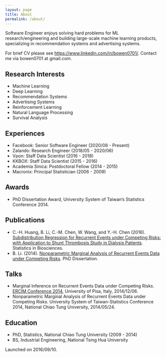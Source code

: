 ```yaml
---
layout: page
title: About
permalink: /about/
---
```


Software Engineer enjoys solving hard problems for ML research/engineering and building large-scale machine learning products, specializing in recommendation systems and advertising systems.

For brief CV please see https://www.linkedin.com/in/bowen0701/. Contact me via bowen0701 at gmail.com.

## Research Interests

- Machine Learning
- Deep Learning
- Recommendation Systems
- Advertising Systems
- Reinforcement Learning
- Natural Language Processing
- Survival Analysis

## Experiences

- Facebook: Senior Software Engineer (2020/08 - Present)
- Zalando: Research Engineer (2018/05 - 2020/06)
- Vpon: Staff Data Scientist (2016 - 2018)
- KKBOX: Staff Data Scientist (2015 - 2016)
- Academia Sinica: Postdoctoral Fellow (2014 - 2015)
- Macronix: Principal Statistician (2006 - 2009)

## Awards

- PhD Dissertation Award, University System of Taiwan’s Statistics Conference 2014.

## Publications

- C.-H. Huang, B. Li, C.-M. Chen, W. Wang, and Y.-H. Chen (2016). [Subdistribution Regression for Recurrent Events under Competing Risks: with Application to Shunt Thrombosis Study in Dialysis Patients](http://link.springer.com/article/10.1007/s12561-016-9161-0). Statistics in Biosciences.
- B. Li. (2014). [Nonparametric Marginal Analysis of Recurrent Events Data under Competing Risks](https://arxiv.org/abs/1707.01822). PhD Dissertation.

## Talks

- Marginal Inference on Recurrent Events Data under Competing Risks. [ERCIM Conference 2014](http://cmstatistics.org/ERCIM2014/index.php), University of Pisa, Italy, 2014/12/06.
- Nonparametric Marginal Analysis of Recurrent Events Data under Competing Risks. University System of Taiwan-Statistics Conference 2014, National Chiao Tung University, 2014/05/24.

## Education

- PhD, Statistics, National Chiao Tung University (2009 - 2014)
- BS, Industrial Engineering, National Tsing Hua University

Launched on 2016/09/10.
